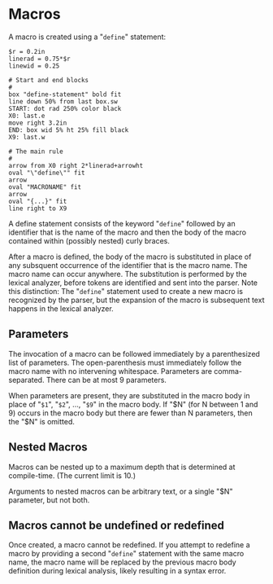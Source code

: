 # Macros

A macro is created using a "`define`" statement:

~~~ pikchr toggle
$r = 0.2in
linerad = 0.75*$r
linewid = 0.25

# Start and end blocks
#
box "define-statement" bold fit
line down 50% from last box.sw
START: dot rad 250% color black
X0: last.e
move right 3.2in
END: box wid 5% ht 25% fill black
X9: last.w

# The main rule
#
arrow from X0 right 2*linerad+arrowht
oval "\"define\"" fit
arrow
oval "MACRONAME" fit
arrow
oval "{...}" fit
line right to X9
~~~

A define statement consists of the keyword "`define`" followed by
an identifier that is the name of the macro and then the body of
the macro contained within (possibly nested) curly braces.

After a macro is defined, the body of the macro is substituted in
place of any subsquent occurrence of the identifier that is the
macro name.  The macro name can occur anywhere.  The substitution
is performed by the lexical analyzer, before tokens are identified
and sent into the parser.  Note this distinction:  The "`define`"
statement used to create a new macro is recognized by the parser,
but the expansion of the macro is subsequent text happens in the
lexical analyzer.

## Parameters

The invocation of a macro can be followed immediately by a
parenthesized list of parameters.  The open-parenthesis must immediately
follow the macro name with no intervening whitespace.  Parameters are
comma-separated.  There can be at most 9 parameters.

When parameters are present, they are substituted in the macro body
in place of "`$1`", "`$2`", ..., "`$9`" in the macro body.  If
"$N" (for N between 1 and 9) occurs in the macro body but there are
fewer than N parameters, then the "$N" is omitted.

## Nested Macros

Macros can be nested up to a maximum depth that is determined at
compile-time.  (The current limit is 10.)

Arguments to nested macros can be arbitrary text, or a single "$N"
parameter, but not both.

## Macros cannot be undefined or redefined

Once created, a macro cannot be redefined.  If you attempt to redefine
a macro by providing a second "`define`" statement with the same macro
name, the macro name will be replaced by the previous macro body definition
during lexical analysis, likely resulting in a syntax error.
